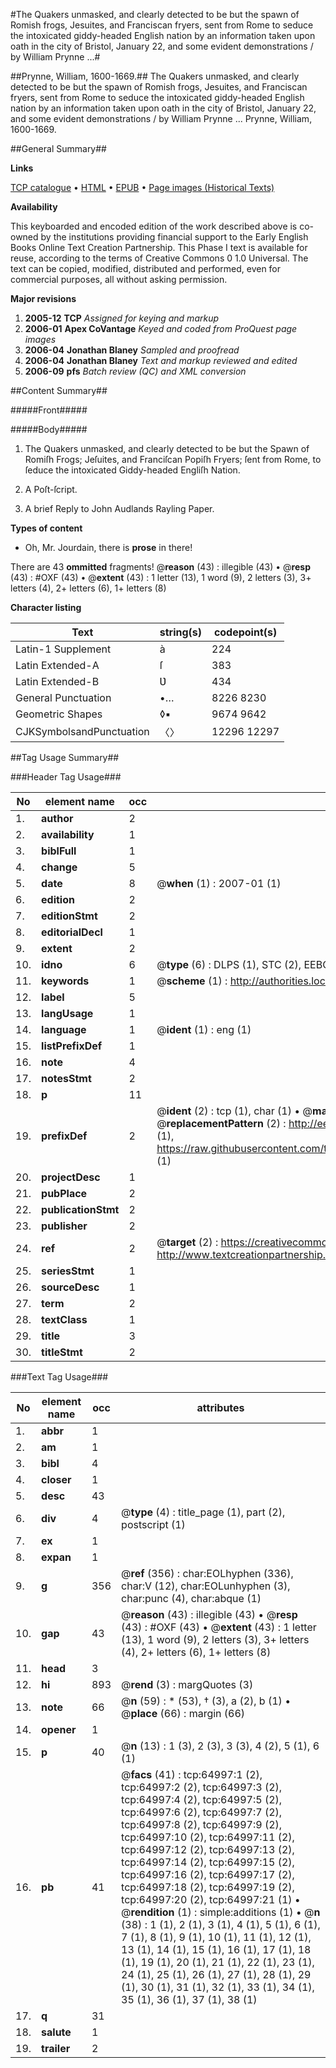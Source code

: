 #The Quakers unmasked, and clearly detected to be but the spawn of Romish frogs, Jesuites, and Franciscan fryers, sent from Rome to seduce the intoxicated giddy-headed English nation by an information taken upon oath in the city of Bristol, January 22, and some evident demonstrations / by William Prynne ...#

##Prynne, William, 1600-1669.##
The Quakers unmasked, and clearly detected to be but the spawn of Romish frogs, Jesuites, and Franciscan fryers, sent from Rome to seduce the intoxicated giddy-headed English nation by an information taken upon oath in the city of Bristol, January 22, and some evident demonstrations / by William Prynne ...
Prynne, William, 1600-1669.

##General Summary##

**Links**

[TCP catalogue](http://www.ota.ox.ac.uk/tcp/)  • 
[HTML](http://tei.it.ox.ac.uk/tcp/Texts-HTML/free/A56/A56194.html)  • 
[EPUB](http://tei.it.ox.ac.uk/tcp/Texts-EPUB/free/A56/A56194.epub) • 
[Page images (Historical Texts)](https://data.historicaltexts.jisc.ac.uk/view?pubId=eebo-12639384e&pageId=eebo-12639384e-64997-1)

**Availability**

This keyboarded and encoded edition of the
	       work described above is co-owned by the institutions
	       providing financial support to the Early English Books
	       Online Text Creation Partnership. This Phase I text is
	       available for reuse, according to the terms of Creative
	       Commons 0 1.0 Universal. The text can be copied,
	       modified, distributed and performed, even for
	       commercial purposes, all without asking permission.

**Major revisions**

1. __2005-12__ __TCP__ *Assigned for keying and markup*
1. __2006-01__ __Apex CoVantage__ *Keyed and coded from ProQuest page images*
1. __2006-04__ __Jonathan Blaney__ *Sampled and proofread*
1. __2006-04__ __Jonathan Blaney__ *Text and markup reviewed and edited*
1. __2006-09__ __pfs__ *Batch review (QC) and XML conversion*

##Content Summary##

#####Front#####

#####Body#####

1. The Quakers unmasked, and clearly detected to be but the Spawn of Romiſh Frogs; Jeſuites, and Franciſcan Popiſh Fryers; ſent from Rome, to ſeduce the intoxicated Giddy-headed Engliſh Nation.

1. A Poſt-ſcript.

1. A brief Reply to John Audlands Rayling Paper.

**Types of content**

  * Oh, Mr. Jourdain, there is **prose** in there!

There are 43 **ommitted** fragments! 
 @__reason__ (43) : illegible (43)  •  @__resp__ (43) : #OXF (43)  •  @__extent__ (43) : 1 letter (13), 1 word (9), 2 letters (3), 3+ letters (4), 2+ letters (6), 1+ letters (8)

**Character listing**


|Text|string(s)|codepoint(s)|
|---|---|---|
|Latin-1 Supplement|à|224|
|Latin Extended-A|ſ|383|
|Latin Extended-B|Ʋ|434|
|General Punctuation|•…|8226 8230|
|Geometric Shapes|◊▪|9674 9642|
|CJKSymbolsandPunctuation|〈〉|12296 12297|

##Tag Usage Summary##

###Header Tag Usage###

|No|element name|occ|attributes|
|---|---|---|---|
|1.|__author__|2||
|2.|__availability__|1||
|3.|__biblFull__|1||
|4.|__change__|5||
|5.|__date__|8| @__when__ (1) : 2007-01 (1)|
|6.|__edition__|2||
|7.|__editionStmt__|2||
|8.|__editorialDecl__|1||
|9.|__extent__|2||
|10.|__idno__|6| @__type__ (6) : DLPS (1), STC (2), EEBO-CITATION (1), OCLC (1), VID (1)|
|11.|__keywords__|1| @__scheme__ (1) : http://authorities.loc.gov/ (1)|
|12.|__label__|5||
|13.|__langUsage__|1||
|14.|__language__|1| @__ident__ (1) : eng (1)|
|15.|__listPrefixDef__|1||
|16.|__note__|4||
|17.|__notesStmt__|2||
|18.|__p__|11||
|19.|__prefixDef__|2| @__ident__ (2) : tcp (1), char (1)  •  @__matchPattern__ (2) : ([0-9\-]+):([0-9IVX]+) (1), (.+) (1)  •  @__replacementPattern__ (2) : http://eebo.chadwyck.com/downloadtiff?vid=$1&page=$2 (1), https://raw.githubusercontent.com/textcreationpartnership/Texts/master/tcpchars.xml#$1 (1)|
|20.|__projectDesc__|1||
|21.|__pubPlace__|2||
|22.|__publicationStmt__|2||
|23.|__publisher__|2||
|24.|__ref__|2| @__target__ (2) : https://creativecommons.org/publicdomain/zero/1.0/ (1), http://www.textcreationpartnership.org/docs/. (1)|
|25.|__seriesStmt__|1||
|26.|__sourceDesc__|1||
|27.|__term__|2||
|28.|__textClass__|1||
|29.|__title__|3||
|30.|__titleStmt__|2||


###Text Tag Usage###

|No|element name|occ|attributes|
|---|---|---|---|
|1.|__abbr__|1||
|2.|__am__|1||
|3.|__bibl__|4||
|4.|__closer__|1||
|5.|__desc__|43||
|6.|__div__|4| @__type__ (4) : title_page (1), part (2), postscript (1)|
|7.|__ex__|1||
|8.|__expan__|1||
|9.|__g__|356| @__ref__ (356) : char:EOLhyphen (336), char:V (12), char:EOLunhyphen (3), char:punc (4), char:abque (1)|
|10.|__gap__|43| @__reason__ (43) : illegible (43)  •  @__resp__ (43) : #OXF (43)  •  @__extent__ (43) : 1 letter (13), 1 word (9), 2 letters (3), 3+ letters (4), 2+ letters (6), 1+ letters (8)|
|11.|__head__|3||
|12.|__hi__|893| @__rend__ (3) : margQuotes (3)|
|13.|__note__|66| @__n__ (59) : * (53), † (3), a (2), b (1)  •  @__place__ (66) : margin (66)|
|14.|__opener__|1||
|15.|__p__|40| @__n__ (13) : 1 (3), 2 (3), 3 (3), 4 (2), 5 (1), 6 (1)|
|16.|__pb__|41| @__facs__ (41) : tcp:64997:1 (2), tcp:64997:2 (2), tcp:64997:3 (2), tcp:64997:4 (2), tcp:64997:5 (2), tcp:64997:6 (2), tcp:64997:7 (2), tcp:64997:8 (2), tcp:64997:9 (2), tcp:64997:10 (2), tcp:64997:11 (2), tcp:64997:12 (2), tcp:64997:13 (2), tcp:64997:14 (2), tcp:64997:15 (2), tcp:64997:16 (2), tcp:64997:17 (2), tcp:64997:18 (2), tcp:64997:19 (2), tcp:64997:20 (2), tcp:64997:21 (1)  •  @__rendition__ (1) : simple:additions (1)  •  @__n__ (38) : 1 (1), 2 (1), 3 (1), 4 (1), 5 (1), 6 (1), 7 (1), 8 (1), 9 (1), 10 (1), 11 (1), 12 (1), 13 (1), 14 (1), 15 (1), 16 (1), 17 (1), 18 (1), 19 (1), 20 (1), 21 (1), 22 (1), 23 (1), 24 (1), 25 (1), 26 (1), 27 (1), 28 (1), 29 (1), 30 (1), 31 (1), 32 (1), 33 (1), 34 (1), 35 (1), 36 (1), 37 (1), 38 (1)|
|17.|__q__|31||
|18.|__salute__|1||
|19.|__trailer__|2||
